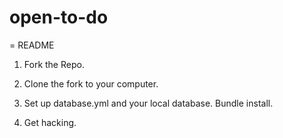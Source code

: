 # open-to-do

= README

1) Fork the Repo.

2) Clone the fork to your computer.

3) Set up database.yml and your local database. Bundle install.

4) Get hacking.
